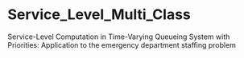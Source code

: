 # Service_Level_Multi_Class
Service-Level Computation in Time-Varying Queueing System with Priorities: Application to the emergency department staffing problem

